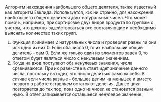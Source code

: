 Алгоритм нахождения наибольшего общего делителя, также известный как алгоритм Евклида.
Используется, как ни странно, для нахождения наибольшего общего делителя двух натуральных чисел. Что может помочь, например, при сортировке двух видов продукта по группам с учетом, что должны задействоваться все составляющие и необходимо выяснить количество таких групп.
1)	Функция принимает 2 натуральных числа и проверяет равны ли они или одно из них 0. Если оба числа 0, то их наибольший общий делитель – сам 0. Если же только один из элементов равен 0, то ответом будет являться число с ненулевым значением.
2)	Когда на вход поступают оба ненулевых значения, числа сравниваются. При их равенстве в ответ идет значение данного числа, поскольку выходит, что число делиться само на себя. В случае если числа разные – большее делим на меньшее и вместо первого в работе оставляем остаток от деления.
Далее цикл повторяется до тех пор, пока одно из чисел не становится равным нулю. В ответ записывается оставшееся ненулевое значение.
